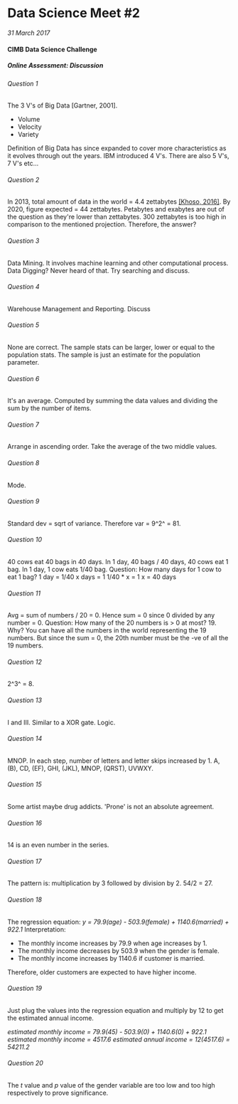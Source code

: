 # Data Science Meet #2

_31 March 2017_

#### CIMB Data Science Challenge
##### Online Assessment: Discussion


###### Question 1

The 3 V's of Big Data [Gartner, 2001].
- Volume
- Velocity
- Variety

Definition of Big Data has since expanded to cover more characteristics as it evolves through out the years. IBM introduced 4 V's. There are also 5 V's, 7 V's etc...

###### Question 2
In 2013, total amount of data in the world = 4.4 zettabytes [[Khoso, 2016]](http://www.northeastern.edu/levelblog/2016/05/13/how-much-data-produced-every-day/). By 2020, figure expected = 44 zettabytes. Petabytes and exabytes are out of the question as they're lower than zettabytes. 300 zettabytes is too high in comparison to the mentioned projection. Therefore, the answer?

###### Question 3
Data Mining. It involves machine learning and other computational process. Data Digging? Never heard of that. Try searching and discuss. 

###### Question 4
Warehouse Management and Reporting. Discuss

###### Question 5
None are correct. The sample stats can be larger, lower or equal to the population stats. The sample is just an estimate for the population parameter. 

###### Question 6
It's an average. Computed by summing the data values and dividing the sum by the number of items.

###### Question 7
Arrange in ascending order. Take the average of the two middle values. 

###### Question 8
Mode.

###### Question 9
Standard dev = sqrt of variance. Therefore var = 9^2^ = 81.

###### Question 10
40 cows eat 40 bags in 40 days. 
In 1 day, 40 bags / 40 days, 40 cows eat 1 bag. 
In 1 day, 1 cow eats 1/40 bag. 
Question: How many days for 1 cow to eat 1 bag?
1 day = 1/40
x days = 1
1/40 * x = 1
x = 40 days

###### Question 11
Avg = sum of numbers / 20 = 0. Hence sum = 0 since 0 divided by any number = 0. 
Question: How many of the 20 numbers is > 0 at most? 19. Why? You can have all the numbers in the world representing the 19 numbers. But since the sum = 0, the 20th number must be the -ve of all the 19 numbers. 

###### Question 12
2^3^ = 8.

###### Question 13
I and III. Similar to a XOR gate. Logic.

###### Question 14
MNOP. In each step, number of letters and letter skips increased by 1. A, (B), CD, (EF), GHI, (JKL), MNOP, (QRST), UVWXY.

###### Question 15
Some artist maybe drug addicts. 'Prone' is not an absolute agreement. 

###### Question 16
14 is an even number in the series. 

###### Question 17
The pattern is: multiplication by 3 followed by division by 2. 54/2 = 27.

###### Question 18
The regression equation:
_y = 79.9(age) - 503.9(female) + 1140.6(married) + 922.1_
Interpretation: 
- The monthly income increases by 79.9 when age increases by 1. 
- The monthly income decreases by 503.9 when the gender is female.
- The monthly income increases by 1140.6 if customer is married.

Therefore, older customers are expected to have higher income. 

###### Question 19
Just plug the values into the regression equation and multiply by 12 to get the estimated annual income. 

_estimated monthly income = 79.9(45) - 503.9(0) + 1140.6(0) + 922.1_ 
_estimated monthly income = 4517.6_
_estimated annual income = 12(4517.6)  = 54211.2_

###### Question 20
The _t_ value and _p_ value of the gender variable are too low and too high respectively to prove significance. 

